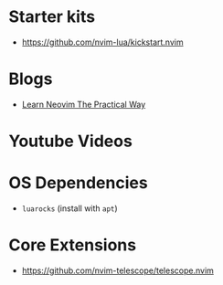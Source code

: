 # Starter kits
- https://github.com/nvim-lua/kickstart.nvim

# Blogs
- [Learn Neovim The Practical Way](https://alpha2phi.medium.com/learn-neovim-the-practical-way-8818fcf4830f#545a)

# Youtube Videos

# OS Dependencies
- `luarocks` (install with `apt`)

# Core Extensions
- https://github.com/nvim-telescope/telescope.nvim


